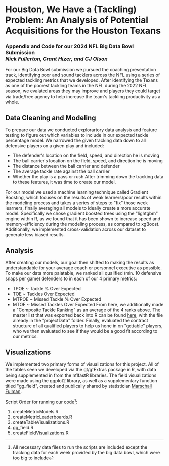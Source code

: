 # Houston, We Have a (Tackling) Problem: An Analysis of Potential Acquisitions for the Houston Texans
### Appendix and Code for our 2024 NFL Big Data Bowl Submission <br> *Nick Fullerton, Grant Hizer, and CJ Olson*

For our Big Data Bowl submission we pursued the coaching presentation track, identifying poor and sound tacklers across the NFL using a series of expected tackling metrics that we developed. After identifying the Texans as one of the poorest tackling teams in the NFL during the 2022 NFL season, we evalated areas they may improve and players they could target via trade/free agency to help increase the team's tackling productivity as a whole.

## Data Cleaning and Modeling
To prepare our data we conducted explorartory data analysis and feature testing to figure out which variables to include in our expected tackle percentage model. We narrowed the given tracking data down to all defensive players on a given play and included: 
* The defender's location on the field, speed, and direction he is moving
* The ball carrier's location on the field, speed, and direction he is moving
* The distance between the ball carrier and defender
* The average tackle rate against the ball carrier
* Whether the play is a pass or rush
After trimming down the tracking data to these features, it was time to create our model.

For our model we used a machine learning technique called Gradient Boosting, which focuses on the results of weak learners/poor results within the modeling process and takes a series of steps to "fix" those week learners, finally averaging all models to ideally create a more accurate model. Specifically we chose gradient boosted trees using the "lightgbm" engine within R, as we found that it has been shown to increase speed and memory-efficiency during the modeling process, as compared to xgBoost. Additionally, we implemented cross-validation across our dataset to generate less biased results.

## Analysis
After creating our models, our goal then shifted to making the results as understandable for your average coach or personnel executive as possible. To make our data more palatable, we ranked all qualified (min. 10 defensive snaps per game) defenders to in each of our 4 primary metrics:
* TPOE ~ Tackle % Over Expected
* TOE ~ Tackles Over Expected
* MTPOE ~ Missed Tackle % Over Expected
* MTOE ~ Missed Tackles Over Expected
From here, we additionally made a "Composite Tackle Ranking" as an average of the 4 ranks above. The master list that was exported back into R can be found [here](https://docs.google.com/spreadsheets/d/1C7r6EZzI5RnjAnbmmlIOpANZLml9QrbyWd0Dw7k2yZQ/edit?usp=sharing), with the file already in the "projectData" folder. Finally, evaluated the contract structure of all qualified players to help us hone in on "gettable" players, who we then evaluated to see if they would be a good fit according to our metrics.

## Visualizations
We implemented two primary forms of visualizations for this project. All of the tables seen we developed via the gt/gtExtras package in R, with data being supplemented in from the nflfastR libraries. The field visualizations were made using the ggplot2 library, as well as a supplementary function titled "gg_field", created and publically shared by statistician [Marschall Fulman](https://github.com/mlfurman3/gg_field).

Script Order for running our code[^1]:
1. createMetricModels.R
2. createMetricLeaderboards.R
3. createTableVisualizations.R
4. gg_field.R
5. createFieldVisualizations.R

[^1]: All necessary data files to run the scripts are included except the tracking data for each week provided by the big data bowl, which were too big to include
